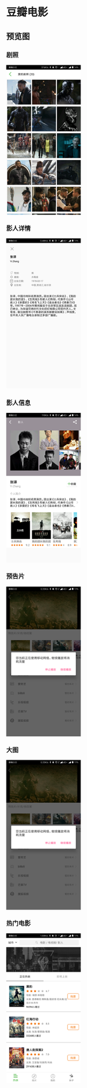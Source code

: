 # 豆瓣电影

## 预览图


### 剧照
<img src="https://raw.githubusercontent.com/tony-xxw/MovieDouban/master/photo/still.png" height = "400" align=center />

### 影人详情
<img src="https://raw.githubusercontent.com/tony-xxw/MovieDouban/master/photo/detail.png" height = "400"  align=right/>

### 影人信息
<img src="https://raw.githubusercontent.com/tony-xxw/MovieDouban/master/photo/actir.png" height = "400"  align=center />

### 预告片
<img src="https://raw.githubusercontent.com/tony-xxw/MovieDouban/master/photo/prevue.png" height = "400"  align=center />

### 大图
<img src="https://raw.githubusercontent.com/tony-xxw/MovieDouban/master/photo/prevue.png" height = "400"  align=center />

### 热门电影
<img src="https://raw.githubusercontent.com/tony-xxw/MovieDouban/master/photo/hot.png" height = "400"  align=center />


